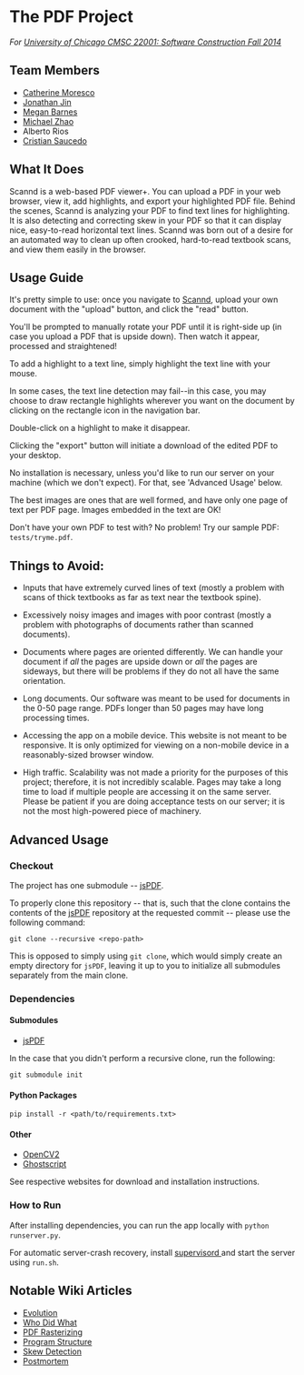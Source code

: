 # The PDF Project 

*For [ University of Chicago CMSC 22001: Software Construction Fall 2014 ](http://people.cs.uchicago.edu/~shanlu/teaching/22001_fa14/index.html)*

## Team Members

- [ Catherine Moresco ](https://github.com/catherinemoresco/)
- [ Jonathan Jin ](https://github.com/jinnovation)
- [ Megan Barnes ](https://github.com/meganbarnes)
- [ Michael Zhao ](https://github.com/ucmz)
- Alberto Rios
- [ Cristian Saucedo ](https://github.com/saucedoc)


## What It Does

Scannd is a web-based PDF viewer+.  You can upload a PDF in your web browser, view it, add
highlights, and export your highlighted PDF file.  Behind the scenes, Scannd is analyzing
your PDF to find text lines for highlighting.  It is also detecting and correcting skew in
your PDF so that it can display nice, easy-to-read horizontal text lines.  Scannd was born
out of a desire for an automated way to clean up often crooked, hard-to-read textbook scans, 
and view them easily in the browser.

## Usage Guide
It's pretty simple to use: once you navigate to [Scannd](http://spark.uchicago.edu), 
upload your own document with the "upload" button, and click the "read" button.

You'll be prompted to manually rotate your PDF until it is right-side up (in case you upload
a PDF that is upside down).  Then watch it appear, processed and straightened!

To add a highlight to a text line, simply highlight the text line with your mouse.  

In some cases, the text line detection may fail--in this case, you may choose to draw rectangle highlights wherever you want on the document by clicking on the rectangle icon in the navigation bar.

Double-click on a highlight to make it disappear.  

Clicking the "export" button will initiate a download of the edited PDF to your desktop.

No installation is necessary, unless you'd like to run our server on your machine (which 
we don't expect).  For that, see 'Advanced Usage' below.

The best images are ones that are well formed, and have only one page of text
per PDF page. Images embedded in the text are OK!

Don't have your own PDF to test with? No problem! Try our sample PDF: `tests/tryme.pdf`.

## Things to Avoid:
- Inputs that have extremely curved lines of text (mostly a problem with scans of thick textbooks
as far as text near the textbook spine). 

- Excessively noisy images and images with poor contrast (mostly a problem with photographs of documents rather than scanned documents).

- Documents where pages are oriented differently. We can handle your document if *all* the pages are upside down or *all* the pages are sideways, but there will be problems if they do not all have the same orientation.

- Long documents. Our software was meant to be used for documents in the 0-50 page range. PDFs longer than 50 pages may have long processing times. 

- Accessing the app on a mobile device. This website is not meant to be responsive.  It is only optimized for viewing on a non-mobile device in a reasonably-sized browser window.

- High traffic. Scalability was not made a priority for the purposes of this project; therefore, it is not incredibly scalable. Pages may take a long time to load if multiple people are accessing it on the same server. Please be patient if you are doing acceptance tests on our server; it is not the most high-powered piece of machinery.

## Advanced Usage

### Checkout

The project has one submodule -- [jsPDF](https://github.com/MrRio/jsPDF).

To properly clone this repository -- that is, such that the clone contains the
contents of the [jsPDF](https://github.com/MrRio/jsPDF) repository at the
requested commit -- please use the following command:

```
git clone --recursive <repo-path>
```

This is opposed to simply using `git clone`, which would simply create an empty
directory for `jsPDF`, leaving it up to you to initialize all submodules
separately from the main clone.

### Dependencies
#### Submodules
- [jsPDF](https://github.com/MrRio/jsPDF)

In the case that you didn't perform a recursive clone, run the following: 
  
```
git submodule init
```

#### Python Packages
```
pip install -r <path/to/requirements.txt>
```

#### Other

- [OpenCV2](http://opencv.org/)
- [Ghostscript](http://ghostscript.com/doc/current/Install.htm)

See respective websites for download and installation instructions.

### How to Run
After installing dependencies, you can run the app locally with 
`python runserver.py`.

For automatic server-crash recovery, install [ supervisord
](http://supervisord.org/) and start the server using `run.sh`.


## Notable Wiki Articles
- [ Evolution ](https://github.com/catherinemoresco/PDFProject/wiki/Evolution)
- [ Who Did What ](https://github.com/catherinemoresco/PDFProject/wiki/Who-Did-What)
- [ PDF Rasterizing ](https://github.com/catherinemoresco/PDFProject/wiki/PDF-Rasterizing)
- [ Program Structure ](https://github.com/catherinemoresco/PDFProject/wiki/Program-Structure)
- [ Skew Detection ](https://github.com/catherinemoresco/PDFProject/wiki/Skew-Detection)
- [ Postmortem ](https://github.com/catherinemoresco/PDFProject/wiki/Postmortem)
